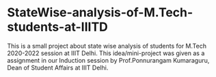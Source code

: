 # StateWise-analysis-of-M.Tech-students-at-IIITD

This is a small project about state wise analysis of students for M.Tech 2020-2022 session at IIIT Delhi. This idea/mini-project was given as a assignment in our Induction session by Prof.Ponnurangam Kumaraguru, Dean of Student Affairs at IIIT Delhi.
